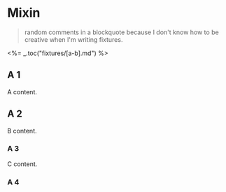 # Mixin

> random comments in a blockquote because I don't know how to be creative when I'm writing fixtures.

<%= _.toc("fixtures/[a-b].md") %>

## A 1

A content.

## A 2

B content.

### A 3

C content.

### A 4
